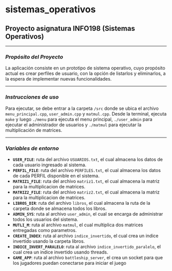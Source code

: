 # sistemas_operativos
## Proyecto asignatura INFO198 (Sistemas Operativos)

---

### ***Propósito del Proyecto***

La aplicación consiste en un prototipo de sistema operativo, cuyo propósito actual es crear perfiles de usuario, con la opción de listarlos y eliminarlos, a la espera de implementar nuevas funcionalidades.

---

### ***Instrucciones de uso***

Para ejecutar, se debe entrar a la carpeta `/src` donde se ubica el archivo `menu_principal.cpp`, `user_admin.cpp` y `matmul.cpp`. Desde la terminal, ejecuta `make` y luego `./menu` para ejecuta el menu principal, `./user_admin` para ejecutar el administrador de usuarios y `./matmul` para ejecutar la multiplicación de matrices.

---

### ***Variables de entorno***

- **`USER_FILE`**: ruta del archivo `USUARIOS.txt`, el cual almacena los datos de cada usuario ingresado al sistema.<br/>
- **`PERFIL_FILE`**: ruta del archivo `PERFILES.txt`, el cual almacena los datos de cada PERFIL disponible en el sistema. <br/>
- **`MATRIZ1_FILE`**: ruta del archivo `matriz1.txt`, el cual almacena la matriz para la multiplicacion de matrices. <br/>
- **`MATRIZ2_FILE`**: ruta del archivo `matriz2.txt`, el cual almacena la matriz para la multiplicacion de matrices. <br/>
- **`LIBROS_DIR`**: ruta del archivo `libros`, el cual almacena la ruta de la carpeta donde se almacena todos los libros. <br/>
- **`ADMIN_SYS`**: ruta al archivo `user_admin`, el cual se encarga de administrar todos los usuarios del sistema. <br/>
- **`MUTLI_M`**: ruta al archivo `matmul`, el cual multiplica dos matrices entregadas como parametros. <br/>
- **`CREATE_INDEX`**: ruta al archivo `indice_invertido`, el cual crea un indice invertido usando la carpeta libros. <br/>
- **`INDICE_INVERT_PARALELO`**: ruta al archivo `indice_invertido_paralelo`, el cual crea un indice invertido usando threads. <br/>
- **`GAME_APP`**: ruta al archivo `battleship_server`, el crea un socket para que los jugadores puedan conectarse para iniciar el juego <br/>



